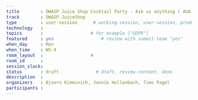 ```yaml
---
title        : OWASP Juice Shop Cocktail Party - Ask us anything ( AUA )
track        : OWASP-JuiceShop
type         : user-session      # working-session, user-session, product-session
technology   :
topics       :                  # for example ["GDPR"]
featured     : yes                  # review with summit team "yes"
when_day     : Mon
when_time    : WS-4
room_layout  :                  #
room_id      :
session_slack:
status       : draft              # draft, review-content, done
description  :
organizers   : Bjoern Kimminich, Jannik Hollenbach, Timo Pagel
participants :
---
```


<!--(add intro)

## WHY

(...)

## What

(...)

## Outcomes

(...)

## References

(...)


## Previous-->
